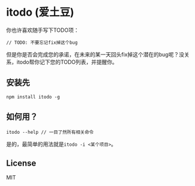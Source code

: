 itodo (爱土豆)
======================

你也许喜欢随手写下TODO项：

```
// TODO: 不要忘记fix掉这个bug
```

但是你是否会完成您的承诺，在未来的某一天回头fix掉这个潜在的bug呢？没关系，itodo帮你记下您的TODO列表，并提醒你。

## 安装先

```
npm install itodo -g
```

## 如何用？

```
itodo --help // 一目了然所有相关命令
```
是的，最简单的用法就是`itodo -i <某个项目>`。

## License
MIT
